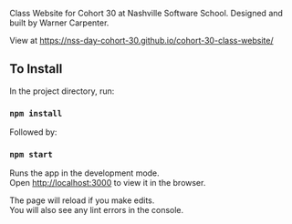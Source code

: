 Class Website for Cohort 30 at Nashville Software School.
Designed and built by Warner Carpenter.

View at https://nss-day-cohort-30.github.io/cohort-30-class-website/

## To Install

In the project directory, run:

### `npm install`

Followed by:

### `npm start`

Runs the app in the development mode.<br>
Open [http://localhost:3000](http://localhost:3000) to view it in the browser.

The page will reload if you make edits.<br>
You will also see any lint errors in the console.


